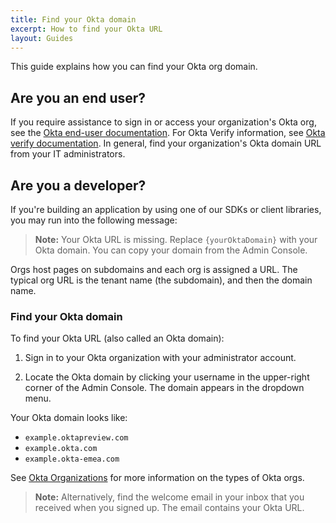 ```yaml
---
title: Find your Okta domain
excerpt: How to find your Okta URL
layout: Guides
---
```


This guide explains how you can find your Okta org domain.

<!-- I don't think this article needs nutrition facts; it is too short and simple -->

## Are you an end user?

If you require assistance to sign in or access your organization's Okta org, see the [Okta end-user documentation](https://help.okta.com/okta_help.htm?type=eu&id=csh-user-home). For Okta Verify information, see [Okta verify documentation](https://help.okta.com/okta_help.htm?type=eu&id=ext_ov_endusers). In general, find your organization's Okta domain URL from your IT administrators.

## Are you a developer?

If you're building an application by using one of our SDKs or client libraries, you may run into the following message:

> **Note:** Your Okta URL is missing. Replace `{yourOktaDomain}` with your Okta domain. You can copy your domain from the Admin Console.

Orgs host pages on subdomains and each org is assigned a URL. The typical org URL is the tenant name (the subdomain), and then the domain name.

### Find your Okta domain

To find your Okta URL (also called an Okta domain):

1. Sign in to your Okta organization with your administrator account.

2. Locate the Okta domain by clicking your username in the upper-right corner of the Admin Console. The domain appears in the dropdown menu.

Your Okta domain looks like:

* `example.oktapreview.com`
* `example.okta.com`
* `example.okta-emea.com`

See [Okta Organizations](/docs/concepts/okta-organizations/) for more information on the types of Okta orgs.

> **Note:** Alternatively, find the welcome email in your inbox that you received when you signed up. The email contains your Okta URL.
